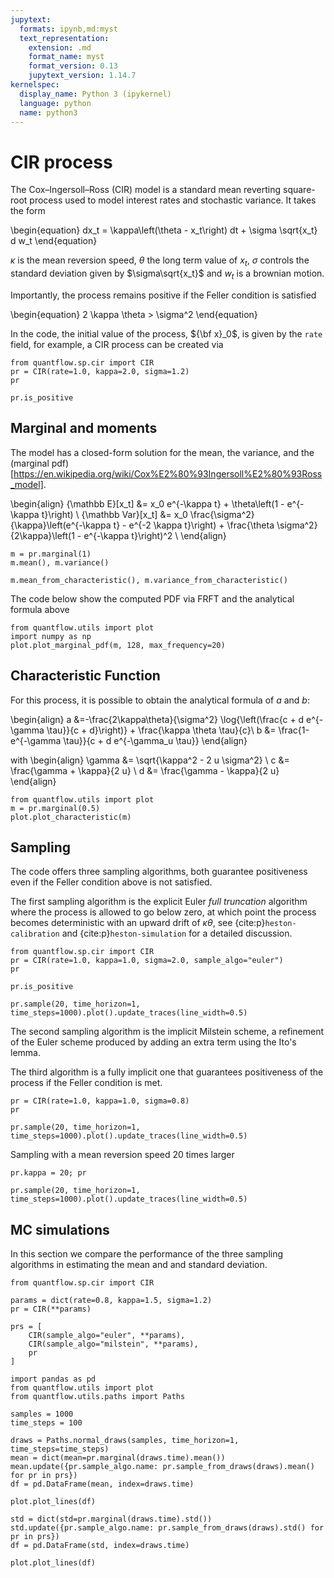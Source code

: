 ```yaml
---
jupytext:
  formats: ipynb,md:myst
  text_representation:
    extension: .md
    format_name: myst
    format_version: 0.13
    jupytext_version: 1.14.7
kernelspec:
  display_name: Python 3 (ipykernel)
  language: python
  name: python3
---
```


# CIR process

The Cox–Ingersoll–Ross (CIR) model is a standard mean reverting square-root process used to model interest rates and stochastic variance. It takes the form

\begin{equation}
 dx_t = \kappa\left(\theta - x_t\right) dt + \sigma \sqrt{x_t} d w_t
\end{equation}

$\kappa$ is the mean reversion speed, $\theta$ the long term value of $x_t$, $\sigma$ controls the standard deviation given by $\sigma\sqrt{x_t}$ and $w_t$ is a brownian motion.

Importantly, the process remains positive if the Feller condition is satisfied

\begin{equation}
 2 \kappa \theta > \sigma^2
\end{equation}

In the code, the initial value of the process, ${\bf x}_0$, is given by the `rate` field, for example, a CIR process can be created via

```{code-cell} ipython3
from quantflow.sp.cir import CIR
pr = CIR(rate=1.0, kappa=2.0, sigma=1.2)
pr
```

```{code-cell} ipython3
pr.is_positive
```

## Marginal and moments

The model has a closed-form solution for the mean, the variance, and the (marginal pdf)[https://en.wikipedia.org/wiki/Cox%E2%80%93Ingersoll%E2%80%93Ross_model].

\begin{align}
{\mathbb E}[x_t] &= x_0 e^{-\kappa t} + \theta\left(1 - e^{-\kappa t}\right) \\
{\mathbb Var}[x_t] &= x_0 \frac{\sigma^2}{\kappa}\left(e^{-\kappa t} - e^{-2 \kappa t}\right) + \frac{\theta \sigma^2}{2\kappa}\left(1 - e^{-\kappa t}\right)^2 \\
\end{align}

```{code-cell} ipython3
m = pr.marginal(1)
m.mean(), m.variance()
```

```{code-cell} ipython3
m.mean_from_characteristic(), m.variance_from_characteristic()
```

The code below show the computed PDF via FRFT and the analytical formula above

```{code-cell} ipython3
from quantflow.utils import plot
import numpy as np
plot.plot_marginal_pdf(m, 128, max_frequency=20)
```

## Characteristic Function

For this process, it is possible to obtain the analytical formula of $a$ and $b$:

\begin{align}
a &=-\frac{2\kappa\theta}{\sigma^2} \log{\left(\frac{c + d e^{-\gamma \tau}}{c + d}\right)} + \frac{\kappa \theta \tau}{c}\\
b &= \frac{1-e^{-\gamma \tau}}{c + d e^{-\gamma_u \tau}}
\end{align}

with
\begin{align}
\gamma &= \sqrt{\kappa^2 - 2 u \sigma^2} \\
c &= \frac{\gamma + \kappa}{2 u} \\
d &= \frac{\gamma - \kappa}{2 u}
\end{align}

```{code-cell} ipython3
from quantflow.utils import plot
m = pr.marginal(0.5)
plot.plot_characteristic(m)
```

## Sampling

The code offers three sampling algorithms, both guarantee positiveness even if the Feller condition above is not satisfied.

The first sampling algorithm is the explicit Euler *full truncation* algorithm where the process is allowed to go below zero, at which point the process becomes deterministic with an upward drift of $\kappa \theta$, see {cite:p}`heston-calibration` and {cite:p}`heston-simulation` for a detailed discussion.

```{code-cell} ipython3
from quantflow.sp.cir import CIR
pr = CIR(rate=1.0, kappa=1.0, sigma=2.0, sample_algo="euler")
pr
```

```{code-cell} ipython3
pr.is_positive
```

```{code-cell} ipython3
pr.sample(20, time_horizon=1, time_steps=1000).plot().update_traces(line_width=0.5)
```

The second sampling algorithm is the implicit Milstein scheme, a refinement of the Euler scheme produced by adding an extra term using the Ito's lemma.

The third algorithm is a fully implicit one that guarantees positiveness of the process if the Feller condition is met.

```{code-cell} ipython3
pr = CIR(rate=1.0, kappa=1.0, sigma=0.8)
pr
```

```{code-cell} ipython3
pr.sample(20, time_horizon=1, time_steps=1000).plot().update_traces(line_width=0.5)
```

Sampling with a mean reversion speed 20 times larger

```{code-cell} ipython3
pr.kappa = 20; pr
```

```{code-cell} ipython3
pr.sample(20, time_horizon=1, time_steps=1000).plot().update_traces(line_width=0.5)
```

## MC simulations

In this section we compare the performance of the three sampling algorithms in estimating the mean and and standard deviation.

```{code-cell} ipython3
from quantflow.sp.cir import CIR

params = dict(rate=0.8, kappa=1.5, sigma=1.2)
pr = CIR(**params)

prs = [
    CIR(sample_algo="euler", **params),
    CIR(sample_algo="milstein", **params),
    pr
]
```

```{code-cell} ipython3
import pandas as pd
from quantflow.utils import plot
from quantflow.utils.paths import Paths

samples = 1000
time_steps = 100

draws = Paths.normal_draws(samples, time_horizon=1, time_steps=time_steps)
mean = dict(mean=pr.marginal(draws.time).mean())
mean.update({pr.sample_algo.name: pr.sample_from_draws(draws).mean() for pr in prs})
df = pd.DataFrame(mean, index=draws.time)

plot.plot_lines(df)
```

```{code-cell} ipython3
std = dict(std=pr.marginal(draws.time).std())
std.update({pr.sample_algo.name: pr.sample_from_draws(draws).std() for pr in prs})
df = pd.DataFrame(std, index=draws.time)

plot.plot_lines(df)
```

```{code-cell} ipython3

```

```{code-cell} ipython3

```

